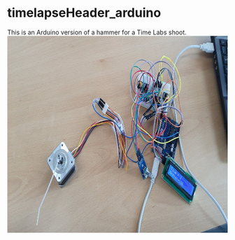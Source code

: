 # timelapseHeader_arduino
This is an Arduino version of a hammer for a Time Labs shoot.
<img src="/1.jpg" width="700" height="450">
